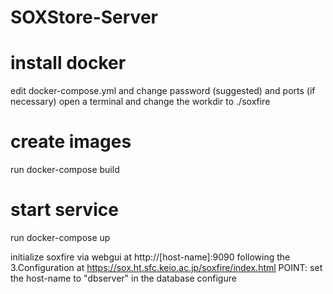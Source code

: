 # SOXStore-Server

# install docker
edit docker-compose.yml and change password (suggested) and ports (if necessary)
open a terminal and change the workdir to ./soxfire

# create images
run  docker-compose build

# start service
run docker-compose up

initialize soxfire via webgui at http://[host-name]:9090
following the 3.Configuration at https://sox.ht.sfc.keio.ac.jp/soxfire/index.html
POINT:  set the host-name to "dbserver" in the database configure
